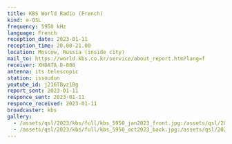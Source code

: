 ```yaml
---
title: KBS World Radio (French)
kind: e-QSL
frequency: 5950 kHz
language: French
reception_date: 2023-01-11
reception_time: 20.00-21.00
location: Moscow, Russia (inside city)
mail_to: https://world.kbs.co.kr/service/about_report.htm?lang=f
receiver: XHDATA D-808
antenna: its telescopic
station: issoudun
youtube_id: j216TByz1Bg
report_sent: 2023-01-11
responce_sent: 2023-01-11
responce_received: 2023-01-11
broadcaster: kbs
gallery:
  - /assets/qsl/2023/kbs/full/kbs_5950_jan2023_front.jpg:/assets/qsl/2023/kbs/small/kbs_5950_jan2023_front.jpg
  - /assets/qsl/2023/kbs/full/kbs_5950_oct2023_back.jpg:/assets/qsl/2023/kbs/small/kbs_5950_jan2023_back.jpg
---
```

